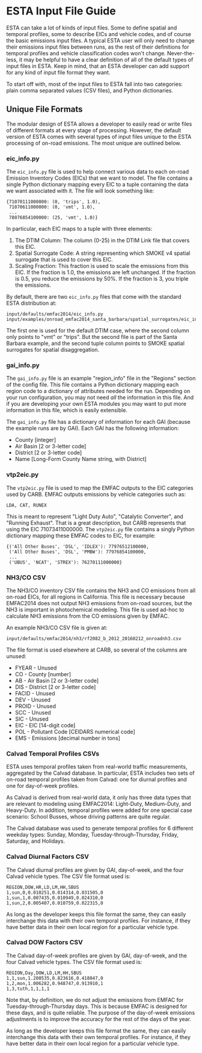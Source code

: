 # ESTA Input File Guide

ESTA can take a lot of kinds of input files.  Some to define spatial and temporal profiles, some to describe EICs and vehicle codes, and of course the basic emissions input files.  A typical ESTA user will only need to change their emissions input files between runs, as the rest of their definitions for temporal profiles and vehicle classification codes won't change.  Never-the-less, it may be helpful to have a clear definition of all of the default types of input files in ESTA.  Keep in mind, that an ESTA developer can add support for any kind of input file format they want.

To start off with, most of the input files to ESTA fall into two categories: plain comma separated values (CSV files), and Python dictionaries.


## Unique File Formats

The modular design of ESTA allows a developer to easily read or write files of different formats at every stage of processing. However, the default version of ESTA comes with several types of input files unique to the ESTA processing of on-road emissions. The most unique are outlined below.


### eic_info.py

The `eic_info.py` file is used to help connect various data to each on-road Emission Inventory Codes (EICs) that we want to model.  The file contains a single Python dictionary mapping every EIC to a tuple containing the data we want associated with it.  The file will look something like:

    {71070111000000: (0, 'trips', 1.0),
     71070611000000: (0, 'vmt', 1.0),
     ...
     78076854100000: (25, 'vmt', 1.0)}

In particular, each EIC maps to a tuple with three elements:

1. The DTIM Column: The column (0-25) in the DTIM Link file that covers this EIC.
2. Spatial Surrogate Code: A string representing which SMOKE v4 spatial surrogate that is used to cover this EIC.
3. Scaling Fraction: This fraction is used to scale the emissions from this EIC. If the fraction is 1.0, the emissions are left unchanged. If the fraction is 0.5, you reduce the emissions by 50%. If the fraction is 3, you triple the emissions.

By default, there are two `eic_info.py` files that come with the standard ESTA distribution at:

    input/defaults/emfac2014/eic_info.py
    input/examples/onroad_emfac2014_santa_barbara/spatial_surrogates/eic_info.py

The first one is used for the default DTIM case, where the second column only points to "vmt" or "trips". But the second file is part of the Santa Barbara example, and the second tuple column points to SMOKE spatial surrogates for spatial disaggregation.


### gai_info.py

The `gai_info.py` file is an example "region_info" file in the "Regions" section of the config file.  This file contains a Python dictionary mapping each region code to a dictionary of attributes needed for the run.  Depending on your run configuration, you may not need *all* the information in this file.  And if you are developing your own ESTA modules you may want to put more information in this file, which is easily extensible.

The `gai_info.py` file has a dictionary of information for each GAI (because the example runs are by GAI). Each GAI has the following information:

* County [integer]
* Air Basin [2 or 3-letter code]
* District [2 or 3-letter code]
* Name [Long-Form County Name string, with District]


### vtp2eic.py

The `vtp2eic.py` file is used to map the EMFAC outputs to the EIC categories used by CARB.  EMFAC outputs emissions by vehicle categories such as:

    LDA, CAT, RUNEX

This is meant to represent "Light Duty Auto", "Catalytic Converter", and "Running Exhaust".  That is a great description, but CARB represents that using the EIC 71073411000000.  The `vtp2eic.py` file contains a singly Python dictionary mapping these EMFAC codes to EIC, for example:

    {('All Other Buses', 'DSL', 'IDLEX'): 77976512100000,
     ('All Other Buses', 'DSL', 'PMBW'): 77976854100000,
     ...
     ('UBUS', 'NCAT', 'STREX'): 76270111000000}


### NH3/CO CSV

The NH3/CO inventory CSV file contains the NH3 and CO emissions from all on-road EICs, for all regions in California. This file is necessary because EMFAC2014 does not output NH3 emissions from on-road sources, but the NH3 is important in photochemical modeling.  This file is used ad-hoc to calculate NH3 emissions from the CO emissions given by EMFAC.

An example NH3/CO CSV file is given at:

    input/defaults/emfac2014/nh3/rf2082_b_2012_20160212_onroadnh3.csv

The file format is used elsewhere at CARB, so several of the columns are unused:

* FYEAR - Unused
* CO - County [number]
* AB - Air Basin [2 or 3-letter code]
* DIS - District [2 or 3-letter code]
* FACID - Unused
* DEV - Unused
* PROID - Unused
* SCC - Unused
* SIC - Unused
* EIC - EIC [14-digit code]
* POL - Pollutant Code [CEIDARS numerical code]
* EMS - Emissions [decimal number in tons]


### Calvad Temporal Profiles CSVs

ESTA uses temporal profiles taken from real-world traffic measurements, aggregated by the Calvad database. In particular, ESTA includes two sets of on-road temporal profiles taken from Calvad: one for diurnal profiles and one for day-of-week profiles.

As Calvad is derived from real-world data, it only has three data types that are relevant to modeling using EMFAC2014: Light-Duty, Medium-Duty, and Heavy-Duty.  In addition, temporal profiles were added for one special case scenario: School Busses, whose driving patterns are quite regular.

The Calvad database was used to generate temporal profiles for 6 different weekday types: Sunday, Monday, Tuesday-through-Thursday, Friday, Saturday, and Holidays.


### Calvad Diurnal Factors CSV

The Calvad diurnal profiles are given by GAI, day-of-week, and the four Calvad vehicle types.  The CSV file format used is:

    REGION,DOW,HR,LD,LM,HH,SBUS
    1,sun,0,0.010251,0.014314,0.031505,0
    1,sun,1,0.007435,0.010949,0.024310,0
    1,sun,2,0.005407,0.010759,0.022315,0

As long as the developer keeps this file format the same, they can easily interchange this data with their own temporal profiles. For instance, if they have better data in their own local region for a particular vehicle type.


### Calvad DOW Factors CSV

The Calvad day-of-week profiles are given by GAI, day-of-week, and the four Calvad vehicle types.  The CSV file format used is:

    REGION,Day,DOW,LD,LM,HH,SBUS
    1,1,sun,1.200535,0.823616,0.418047,0
    1,2,mon,1.006282,0.948747,0.913910,1
    1,3,tuth,1,1,1,1

Note that, by definition, we do not adjust the emissions from EMFAC for Tuesday-through-Thursday days.  This is because EMFAC is designed for these days, and is quite reliable. The purpose of the day-of-week emissions adjustments is to improve the accuracy for the rest of the days of the year.

As long as the developer keeps this file format the same, they can easily interchange this data with their own temporal profiles. For instance, if they have better data in their own local region for a particular vehicle type.




